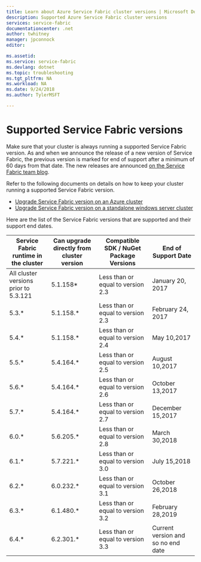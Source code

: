 ```yaml
---
title: Learn about Azure Service Fabric cluster versions | Microsoft Docs
description: Supported Azure Service Fabric cluster versions
services: service-fabric
documentationcenter: .net
author: twhitney
manager: jpconnock
editor: 

ms.assetid: 
ms.service: service-fabric
ms.devlang: dotnet
ms.topic: troubleshooting
ms.tgt_pltfrm: NA
ms.workload: NA
ms.date: 9/24/2018
ms.author: TylerMSFT

---
```

# Supported Service Fabric versions

Make sure that your cluster is always running a supported Service Fabric version. As and when we announce the release of a new version of Service Fabric, the previous version is marked for end of support after a minimum of 60 days from that date. The new releases are announced [on the Service Fabric team blog](https://blogs.msdn.microsoft.com/azureservicefabric/).

Refer to the following documents on details on how to keep your cluster running a supported Service Fabric version.

- [Upgrade Service Fabric version on an Azure cluster](service-fabric-cluster-upgrade.md)
- [Upgrade Service Fabric version on a standalone windows server cluster](service-fabric-cluster-upgrade-windows-server.md)

Here are the list of the Service Fabric versions that are supported and their support end dates.

| **Service Fabric runtime in the cluster** | **Can upgrade directly from cluster version** |**Compatible SDK / NuGet Package Versions** | **End of Support Date** |
| --- | --- |--- | --- |
| All cluster versions prior to 5.3.121 | 5.1.158* |Less than or equal to version  2.3 |January 20, 2017 |
| 5.3.* | 5.1.158.* |Less than or equal to version  2.3 |February 24, 2017 |
| 5.4.* | 5.1.158.* |Less than or equal to version  2.4 |May 10,2017       |
| 5.5.* | 5.4.164.* |Less than or equal to version  2.5 |August 10,2017    |
| 5.6.* | 5.4.164.* |Less than or equal to version  2.6 |October 13,2017   |
| 5.7.* | 5.4.164.* |Less than or equal to version  2.7 |December 15,2017  |
| 6.0.* | 5.6.205.* |Less than or equal to version  2.8 |March 30,2018     |
| 6.1.* | 5.7.221.* |Less than or equal to version  3.0 |July 15,2018      |
| 6.2.* | 6.0.232.* |Less than or equal to version  3.1 |October 26,2018   |
| 6.3.* | 6.1.480.* |Less than or equal to version  3.2 |February 28,2019  |
| 6.4.* | 6.2.301.* |Less than or equal to version  3.3 |Current version and so no end date |
